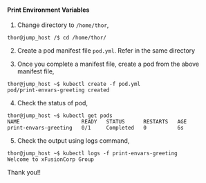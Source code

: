#### Print Environment Variables


1. Change directory to `/home/thor`,

```
thor@jump_host /$ cd /home/thor/
```

2. Create a pod manifest file `pod.yml`. Refer in the same directory

3. Once you complete a manifest file, create a pod from the above manifest file,

```
thor@jump_host ~$ kubectl create -f pod.yml
pod/print-envars-greeting created
```

4. Check the status of pod,

```
thor@jump_host ~$ kubectl get pods
NAME                    READY   STATUS      RESTARTS   AGE
print-envars-greeting   0/1     Completed   0          6s
```

5. Check the output using logs command,

```
thor@jump_host ~$ kubectl logs -f print-envars-greeting
Welcome to xFusionCorp Group
```
Thank you!!

